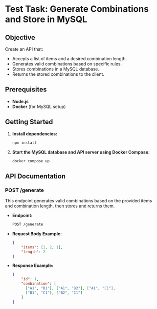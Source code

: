 # Test Task: Generate Combinations and Store in MySQL

## Objective

Create an API that:
- Accepts a list of items and a desired combination length.
- Generates valid combinations based on specific rules.
- Stores combinations in a MySQL database.
- Returns the stored combinations to the client.

## Prerequisites

- **Node.js**
- **Docker** (for MySQL setup)

## Getting Started

1. **Install dependencies:**
   ```bash
   npm install
2. **Start the MySQL database and API server using Docker Compose:**
   ```bash
   docker compose up


## API Documentation

### POST /generate

This endpoint generates valid combinations based on the provided items and combination length, then stores and returns them.

- **Endpoint:**
  ```bash
  POST /generate

- **Request Body Example:**
  ```json
  {
      "items": [1, 2, 1],
      "length": 2
  }
- **Response Example:**
  ```json 
  {
      "id": 1,
      "combination": [
        ["A1", "B1"], ["A1", "B2"], ["A1", "C1"],
        ["B1", "C1"], ["B2", "C1"]
      ]
  }


